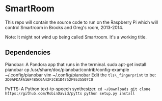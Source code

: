 SmartRoom
=========

This repo will contain the source code to run on the Raspberry Pi which will control Smartroom in Brooks and Greg's room, 2013-2014.

Note: It might not wind up being called Smartroom. It's a working title.

Dependencies
------------
Pianobar: A Pandora app that runs in the terminal.
    sudo apt-get install pianobar
    cp /usr/share/doc/pianobar/contrib/config-example ~/.config/pianobar
    vim ~/.config/pianobar
Edit the `tls\_fingerprint` to be:
    ```
    2D0AFDAFA16F4B5C0A43F3CB1D4752F9535507C0
    ```

PyTTS: A Python text-to-speech synthesizer.
    ```
    cd ~/Downloads
    git clone https://github.com/RobinDavid/pytts
    python setup.py install
    ```
